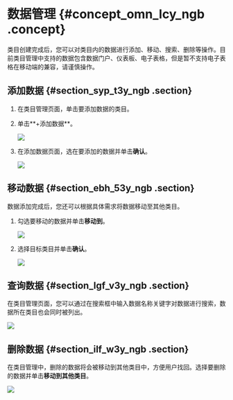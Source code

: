 # 数据管理 {#concept_omn_lcy_ngb .concept}

类目创建完成后，您可以对类目内的数据进行添加、移动、搜索、删除等操作。目前类目管理中支持的数据包含数据门户、仪表板、电子表格，但是暂不支持电子表格在移动端的兼容，请谨慎操作。

## 添加数据 {#section_syp_t3y_ngb .section}

1.  在类目管理页面，单击要添加数据的类目。
2.  单击**+添加数据**。

    ![](http://static-aliyun-doc.oss-cn-hangzhou.aliyuncs.com/assets/img/117414/154840870437932_zh-CN.png)

3.  在添加数据页面，选在要添加的数据并单击**确认**。

    ![](http://static-aliyun-doc.oss-cn-hangzhou.aliyuncs.com/assets/img/117414/154840870537933_zh-CN.png)


## 移动数据 {#section_ebh_53y_ngb .section}

数据添加完成后，您还可以根据具体需求将数据移动至其他类目。

1.  勾选要移动的数据并单击**移动到**。

    ![](http://static-aliyun-doc.oss-cn-hangzhou.aliyuncs.com/assets/img/117414/154840870537936_zh-CN.png)

2.  选择目标类目并单击**确认**。

    ![](http://static-aliyun-doc.oss-cn-hangzhou.aliyuncs.com/assets/img/117414/154840870537939_zh-CN.png)


## 查询数据 {#section_lgf_v3y_ngb .section}

在类目管理页面，您可以通过在搜索框中输入数据名称关键字对数据进行搜索，数据所在类目也会同时被列出。

![](http://static-aliyun-doc.oss-cn-hangzhou.aliyuncs.com/assets/img/117414/154840870537944_zh-CN.png)

## 删除数据 {#section_ilf_w3y_ngb .section}

在类目管理中，删除的数据将会被移动到其他类目中，方便用户找回。选择要删除的数据并单击**移动到其他类目**。

![](http://static-aliyun-doc.oss-cn-hangzhou.aliyuncs.com/assets/img/117414/154840870537947_zh-CN.png)

